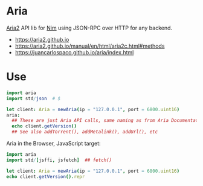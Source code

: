 # Aria

[Aria2](https://aria2.github.io) API lib for [Nim](https://nim-lang.org) using JSON-RPC over HTTP for any backend.

* https://aria2.github.io
* https://aria2.github.io/manual/en/html/aria2c.html#methods
* https://juancarlospaco.github.io/aria/index.html


# Use

```nim
import aria
import std/json  # $

let client: Aria = newAria(ip = "127.0.0.1", port = 6800.uint16)
aria:
  ## These are just Aria API calls, same naming as from Aria Documentation.
  echo client.getVersion()
  ## See also addTorrent(), addMetalink(), addUrl(), etc
```

Aria in the Browser, JavaScript target:

```nim
import aria
import std/[jsffi, jsfetch]  ## fetch()

let client: Aria = newAria(ip = "127.0.0.1", port = 6800.uint16)
echo client.getVersion().repr
```
